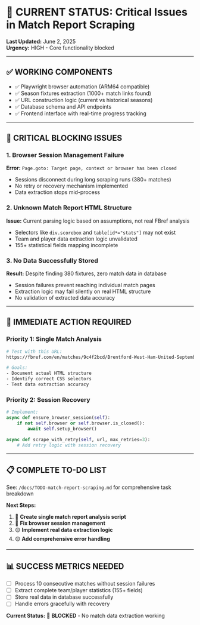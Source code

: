 # 🚨 CURRENT STATUS: Critical Issues in Match Report Scraping

**Last Updated:** June 2, 2025  
**Urgency:** HIGH - Core functionality blocked

---

## ✅ **WORKING COMPONENTS**
- ✅ Playwright browser automation (ARM64 compatible)
- ✅ Season fixtures extraction (1000+ match links found)
- ✅ URL construction logic (current vs historical seasons)
- ✅ Database schema and API endpoints
- ✅ Frontend interface with real-time progress tracking

---

## 🚨 **CRITICAL BLOCKING ISSUES**

### **1. Browser Session Management Failure**
**Error:** `Page.goto: Target page, context or browser has been closed`
- Sessions disconnect during long scraping runs (380+ matches)
- No retry or recovery mechanism implemented
- Data extraction stops mid-process

### **2. Unknown Match Report HTML Structure**  
**Issue:** Current parsing logic based on assumptions, not real FBref analysis
- Selectors like `div.scorebox` and `table[id*="stats"]` may not exist
- Team and player data extraction logic unvalidated
- 155+ statistical fields mapping incomplete

### **3. No Data Successfully Stored**
**Result:** Despite finding 380 fixtures, zero match data in database
- Session failures prevent reaching individual match pages
- Extraction logic may fail silently on real HTML structure
- No validation of extracted data accuracy

---

## 🎯 **IMMEDIATE ACTION REQUIRED**

### **Priority 1: Single Match Analysis**
```bash
# Test with this URL:
https://fbref.com/en/matches/9c4f2bcd/Brentford-West-Ham-United-September-28-2024-Premier-League

# Goals:
- Document actual HTML structure
- Identify correct CSS selectors  
- Test data extraction accuracy
```

### **Priority 2: Session Recovery**
```python
# Implement:
async def ensure_browser_session(self):
    if not self.browser or self.browser.is_closed():
        await self.setup_browser()

async def scrape_with_retry(self, url, max_retries=3):
    # Add retry logic with session recovery
```

---

## 📋 **COMPLETE TO-DO LIST**
See: `/docs/TODO-match-report-scraping.md` for comprehensive task breakdown

**Next Steps:**
1. 🔴 **Create single match report analysis script**
2. 🔴 **Fix browser session management** 
3. 🟡 **Implement real data extraction logic**
4. 🟡 **Add comprehensive error handling**

---

## 📊 **SUCCESS METRICS NEEDED**
- [ ] Process 10 consecutive matches without session failures
- [ ] Extract complete team/player statistics (155+ fields)
- [ ] Store real data in database successfully
- [ ] Handle errors gracefully with recovery

**Current Status:** 🔴 **BLOCKED** - No match data extraction working